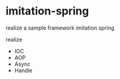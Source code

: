 # imitation-spring
realize a sample framework imitation spring

realize

* IOC
* AOP
* Async
* Handle
